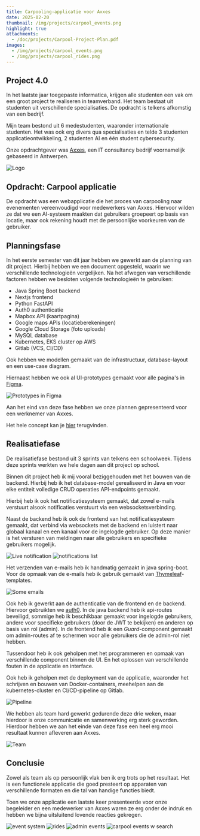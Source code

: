 ```yaml
---
title: Carpooling-applicatie voor Axxes
date: 2025-02-20
thumbnail: /img/projects/carpool_events.png
highlight: true
attachments:
  - /doc/projects/Carpool-Project-Plan.pdf
images:
  - /img/projects/carpool_events.png
  - /img/projects/carpool_rides.png
---
```


## Project 4.0

In het laatste jaar toegepaste informatica, krijgen alle studenten een vak om
een groot project te realiseren in teamverband. Het team bestaat uit studenten
uit verschillende specialisaties. De opdracht is telkens afkomstig van een bedrijf.

Mijn team bestond uit 6 medestudenten, waaronder internationale studenten. Het
was ook erg divers qua specialisaties en telde 3 studenten
applicatieontwikkeling, 2 studenten AI en één student cybersecurity.

Onze opdrachtgever was [Axxes](https://axxes.com/), een IT consultancy bedrijf
voornamelijk gebaseerd in Antwerpen.

![Logo](/img/projects/carpool_logo.webp)

## Opdracht: Carpool applicatie

De opdracht was een webapplicatie die het proces van carpooling naar evenementen
vereenvoudigd voor medewerkers van Axxes. Hiervoor wilden ze dat we een
AI-systeem maakten dat gebruikers groepeert op basis van locatie, maar ook
rekening houdt met de persoonlijke voorkeuren van de gebruiker.

## Planningsfase

In het eerste semester van dit jaar hebben we gewerkt aan de planning van dit
project. Hierbij hebben we een document opgesteld, waarin we verschillende
technologieën vergelijken. Na het afwegen van verschillende factoren hebben we
besloten volgende technologieën te gebruiken:

- Java Spring Boot backend
- Nextjs frontend
- Python FastAPI
- Auth0 authenticatie
- Mapbox API (kaartpagina)
- Google maps APIs (locatieberekeningen)
- Google Cloud Storage (foto uploads)
- MySQL database
- Kubernetes, EKS cluster op AWS
- Gitlab (VCS, CI/CD)

Ook hebben we modellen gemaakt van de infrastructuur, database-layout en een
use-case diagram.

Hiernaast hebben we ook al UI-prototypes gemaakt voor alle pagina's in
[Figma](http://figma.com/).

![Prototypes in Figma](/img/projects/carpool_prototypes.png)

Aan het eind van deze fase hebben we onze plannen gepresenteerd voor een werknemer van Axxes.

Het hele concept kan je [hier](/doc/projects/Carpool-Project-Plan.pdf) terugvinden.

## Realisatiefase

De realisatiefase bestond uit 3 sprints van telkens een schoolweek. Tijdens
deze sprints werkten we hele dagen aan dit project op school.

Binnen dit project heb ik mij vooral beziggehouden met het bouwen van de
backend. Hierbij heb ik het database-model gerealiseerd in Java en voor elke
entiteit volledige CRUD operaties API-endpoints gemaakt.

Hierbij heb ik ook het notificatiesysteem gemaakt, dat zowel e-mails verstuurt
alsook notificaties verstuurt via een websocketsverbinding.

Naast de backend heb ik ook de frontend van het notificatiesysteem gemaakt, dat
verbind via websockets met de backend en luistert naar globaal kanaal en een
kanaal voor de ingelogde gebruiker. Op deze manier is het versturen van meldingen naar
alle gebruikers en specifieke gebruikers mogelijk.

![Live notification](/img/projects/carpool_live_notification.png)
![notifications list](/img/projects/carpool_notifications.png)

Het verzenden van e-mails heb ik handmatig gemaakt in java spring-boot. Voor de
opmaak van de e-mails heb ik gebruik gemaakt van
[Thymeleaf](https://www.thymeleaf.org/)-templates.

![Some emails](/img/projects/carpool_emails.png)

Ook heb ik gewerkt aan de authenticatie van de frontend en de backend. Hiervoor
gebruikten we [auth0](https://auth0.com/). In de java backend heb ik api-routes
beveiligd, sommige heb ik beschikbaar gemaakt voor ingelogde gebruikers, andere
voor specifieke gebruikers (door de JWT te bekijken) en anderen op basis van
rol (admin).
In de frontend heb ik een _Guard_-component gemaakt om admin-routes af te
schermen voor alle gebruikers die de admin-rol niet hebben.

Tussendoor heb ik ook geholpen met het programmeren en opmaak van verschillende
component binnen de UI. En het oplossen van verschillende fouten in de applicatie en interface.

Ook heb ik geholpen met de deployment van de applicatie, waaronder het
schrijven en bouwen van Docker-containers, meehelpen aan de
kubernetes-cluster en CI/CD-pipeline op Gitlab.

![Pipeline](/img/projects/carpool_pipeline.png)

We hebben als team hard gewerkt gedurende deze drie weken, maar hierdoor is
onze communicatie en samenwerking erg sterk geworden. Hierdoor hebben we aan
het einde van deze fase een heel erg mooi resultaat kunnen afleveren aan Axxes.

![Team](/img/projects/carpool_team.jpg)

## Conclusie

Zowel als team als op persoonlijk vlak ben ik erg trots op het resultaat. Het
is een functionele applicatie die goed presteert op apparaten van verschillende
formaten en die tal van handige functies biedt.

Toen we onze applicatie een laatste keer presenteerde voor onze begeleider en
een medewerker van Axxes waren ze erg onder de indruk en hebben we bijna
uitsluitend lovende reacties gekregen.

![event system](/img/projects/carpool_events.png)
![rides](/img/projects/carpool_rides.png)
![admin events](/img/projects/carpool_admin_events.png)
![carpool events w search](/img/projects/carpool_events_search.png)
